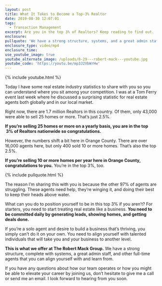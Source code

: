 ```yaml
---
layout: post
title: What It Takes to Become a Top-3% Realtor
date: 2019-08-30 12:07:01
tags:
  - Transaction Management
excerpt: Are you in the top 3% of Realtors? Keep reading to find out.
enclosure:
pullquote: 'We have a strong structure, systems, and a great admin staff.'
enclosure_type: video/mp4
enclosure_time:
use_youtube_image: true
youtube_alternate_image: /uploads/8-29---robert-mack---youtube.jpg
youtube_code: 'https://youtu.be/mp3J2VbWrHw'
---
```


{% include youtube.html %}

Today I have some real estate industry statistics to share with you so you can understand where you sit among your competition. I was at a Tom Ferry event last week where he discussed a surprising statistic for real estate agents both globally and in our local market.

Right now, there are 1.7 million Realtors in this country. Of them, only 43,000 were able to sell 25 homes or more. That’s just 2.5%.&nbsp;

**If you’re selling 25 homes or more on a yearly basis, you are in the top &nbsp;3% of Realtors nationwide so congratulations.**

However, the numbers shift a bit here in Orange County. There are over 16,000 agents here, but only 400 sold 10 or more homes. That’s also the top 2.5%.

**If you’re selling 10 or more homes per year here in Orange County, congratulations to you.** You’re in the top 3%, too.

{% include pullquote.html %}

The reason I’m sharing this with you is because the other 97% of agents are struggling. These agents need help, they’re winging it, and doing their best to keep their heads above water.

What can you do to position yourself to be in this top 3% if you aren’t? For starters, you need to start treating real estate like a business. **You need to be committed daily by generating leads, showing homes, and getting deals done.**

If you’re a solo agent and desire to build a business that’s thriving, you simply can't do it on your own. You need to align yourself with talented individuals that will take you and your business to another level.&nbsp;

**This is what we offer at The Robert Mack Group.** We have a strong structure, complete with systems, a great admin staff, and other full-time agents that you can align yourself with and learn from.&nbsp;

If you have any questions about how our team operates or how you might be able to elevate your career by joining us, don’t hesitate to give me a call or send me an email. I look forward to hearing from you soon.